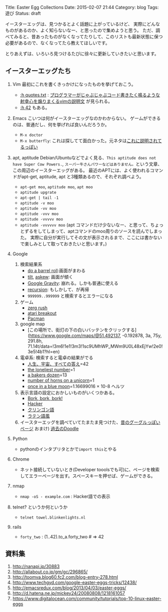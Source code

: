 Title: Easter Egg Collections
Date: 2015-02-07 21:44
Category: blog
Tags: 遊び
Status: draft

イースターエッグは、見つかるとよく話題に上がっているけど、
実際にどんなものがあるのか、よく知らないなー、と思ったので集めようと思う。
ただ、調べてみると、昔あったものがなくなってたりして、このリストも最新状態に保つ必要があるので、なくなってたら教えてほしいです。

とりあえずは、いろいろ見つけるたびに徐々に更新していきたいと思います。

## イースターエッグたち
1. Vim
  最初にこれを書くきっかけになったものを挙げておこう。
    - [:h quotes.txt](http://vim-jp.org/vimdoc-ja/quotes.html) : [プログラマーがじゃぶじゃぶコード書きたく鳴るような射幸心を煽りまくるvimの説明文](https://github.com/vim-jp/issues/issues/699) が見られる。
    - [:h 42](http://vim-jp.org/vimdoc-ja/usr_42.html#42) もある。

2. Emacs
  こいつは何がイースターエッグなのかわからない。
  ゲームができるのは、普通だし、何を挙げれば良いんだろうか。
    - ``M-x doctor``
    - ``M-x butterfly``: これは探してて面白かった。元ネタは[これに説明されてるっぽい](http://xkcd.com/378/)

3. apt, aptitude
  Debian/Ubuntuなどでよく見る、``This aptitude does not have Super Cow Powers.``, ``スーパー牛さんパワーなどはありません。``という文章、この周辺のイースターエッグがある。
  最近のAPTには、よく使われるコマンドがapt-get, aptitude, apt と3種類あるので、それぞれ調べよう。
    - ``apt-get moo``, ``aptitude moo``, ``apt moo``
    - ``aptitude upgrate``
    - ``apt-get | tail -1``
    - ``aptitude -v moo``
    - ``aptitude -vv moo``
    - ``aptitude -vvv moo``
    - ``aptitude -vvvvv moo``
    - ``aptitude -vvvvvv moo``
  (apt コマンドだけ少ないなー、と思って、ちょっとずるをしてしまって、aptコマンドのmoo周りのソースを読んでしまった。
  実際に自分が実行してその文が表示されるまで、ここには書かないで楽しみとして取っておきたいと思います。)

3. Google
    1. 検索結果系
        - [do a barrel roll](https://www.google.co.jp/search?q=do+a+barrel+roll):画面がまわる
        - [tilt](https://www.google.co.jp/search?q=tilt), [askew](https://www.google.co.jp/search?q=askew): 画面が傾く
        - [Google Gravity](http://mrdoob.com/projects/chromeexperiments/google-gravity/): 崩れる。しかも普通に使える
        - [recursion](https://www.google.co.jp/search?q=recursion): もしかして、が再帰
        - ``999999..999999`` と検索するとエラーになる
    2. ゲーム
        - [zerg rush](https://www.google.co.jp/search?q=zerg+rush)
        - [atari breakout](https://www.google.co.jp/search?q=atari+breakout&tbm=isch)
        - [Pacman](https://www.google.com/doodles/30th-anniversary-of-pac-man)
    3. google map
        - [この場所で、街灯の下の白いバッテンをクリックする](https://www.google.com/maps/@51.492137, -0.192878, 3a, 75y, 291.8h, 71.14t/data=!3m6!1e1!3m3!1sc9UMhWP_MWm9U0L48xEjYw!2e0!3e5!4b1?hl=en)
    4. 電卓系: 検索すると電卓の結果がでる
        - [人生、宇宙、すべての答え](https://www.google.co.jp/search?q=%E4%BA%BA%E7%94%9F%E3%80%81%E5%AE%87%E5%AE%99%E3%80%81%E3%81%99%E3%81%B9%E3%81%A6%E3%81%AE%E7%AD%94%E3%81%88)=42
        - [the loneliest number](https://www.google.co.jp/search?q=the+loneliest+number)=1
        - [a bakers dozen](https://www.google.co.jp/search?q=a+bakers+dozen)=13
        - [number of horns on a unicorn](https://www.google.co.jp/search?q=number+of+horns+on+a+unicorn)=1
        - [once in a blue moon](https://www.google.co.jp/search?q=once+in+a+blue+moon)=1.16699016 × 10-8 ヘルツ
    4. 表示言語の設定におかしいものがいくつかある。
        - [Bork, bork, bork!](http://www.google.com/intl/xx-hacker/)
        - [Hacker](http://www.google.com/intl/xx-hacker/)
        - [クリンゴン語](http://www.google.com/intl/xx-klingon/)
        - [ラテン語風](http://www.google.com/intl/xx-piglatin/)
    5. イースターエッグを調べていてたまたま見つけた、[昔のグーグルっぽいページ](http://www.google.com/intl/en/heart/)
    おまけ) [過去のDoodle](http://www.google.com/doodles/)

4. Python
    - pythonのインタプリタとかで``import this``とやる

5. Chrome

    - ネット接続していないとき(Developer tooolsでも可)に、ページを検索してエラーページを出す。スペースキーを押せば、ゲームができる。

7. nmap

    - ``nmap -oS - example.com`` : Hacker語での表示

8. telnet? というか何というか

    - ``telnet towel.blinkenlights.nl``

9. rails

    - ``forty_two`` : (1..42).to\_a.forty\_two # => 42

## 資料集
1. http://nanapi.jp/30883
2. http://allabout.co.jp/gm/gc/296865/
3. http://toomva.blog60.fc2.com/blog-entry-278.html
4. http://www.techgyd.com/google-easter-eggs-tricks/12438/
5. http://emacsredux.com/blog/2013/04/03/easter-eggs/
6. http://d.hatena.ne.jp/mickey24/20080808/1218161057
7. https://www.digitalocean.com/community/tutorials/top-10-linux-easter-eggs

